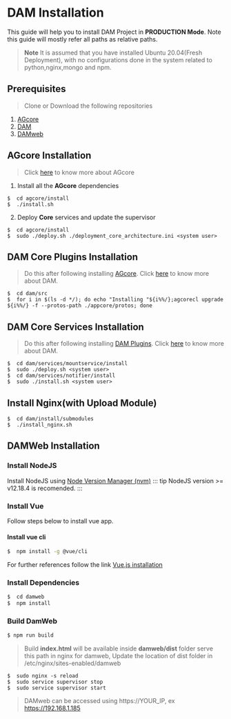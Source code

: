 # DAM Installation

This guide will help you to install DAM Project in **PRODUCTION Mode**. Note this guide will mostly refer all paths as relative paths. 
>**Note** It is assumed that you have installed Ubuntu 20.04(Fresh Deployment), with no configurations done in the system related to python,nginx,mongo and npm.

## Prerequisites 

> Clone or Download the following repositories
   1. [AGcore](https://github.com/workflowrepo/agcore)
   2. [DAM](https://github.com/workflowrepo/dam)
   3. [DAMweb](https://github.com/workflowrepo/damweb)


## AGcore Installation
> Click [here](https://github.com/workflowrepo/agcore) to know more about AGcore

1. Install all the **AGcore** dependencies
```
$  cd agcore/install
$  ./install.sh
```
2. Deploy **Core** services and update the supervisor
```
$  cd agcore/install
$  sudo ./deploy.sh ./deployment_core_architecture.ini <system user>
```

## DAM Core Plugins Installation
> Do this after following installing [AGcore](#AGcore-Installation). Click [here](https://github.com/workflowrepo/dam) to know more about DAM.
```
$  cd dam/src
$  for i in $(ls -d */); do echo "Installing "${i%%/};agcorecl upgrade ${i%%/} -f --protos-path ./appcore/protos; done
```

## DAM Core Services Installation
> Do this after following installing [DAM Plugins](#DAM-Core-Plugins-Installation). Click [here](https://github.com/workflowrepo/dam) to know more about DAM.
```
$  cd dam/services/mountservice/install
$  sudo ./deploy.sh <system user>
$  cd dam/services/notifier/install
$  sudo ./install.sh <system user>
```

## Install Nginx(with Upload Module)
```
$  cd dam/install/submodules
$  ./install_nginx.sh
```

## DAMWeb Installation
### Install NodeJS

Install NodeJS using [Node Version Manager (nvm)](https://www.digitalocean.com/community/tutorials/how-to-install-node-js-on-ubuntu-20-04#option-3-%E2%80%94-installing-node-using-the-node-version-manager)
::: tip
NodeJS version >= v12.18.4 is recomended.
:::

### Install Vue

Follow steps below to install vue app.
#### Install vue cli

 ```bash
$  npm install -g @vue/cli
```
For further references follow the link [Vue.js installation](https://vuejs.org/v2/guide/installation.html)

### Install Dependencies

```bash
$  cd damweb
$  npm install
```

### Build DamWeb
```bash
$ npm run build
```

>Build **index.html** will be available inside **damweb/dist** folder serve this path in nginx for damweb, Update the location of dist folder in /etc/nginx/sites-enabled/damweb

```
$  sudo nginx -s reload 
$  sudo service supervisor stop
$  sudo service supervisor start
```
> DAMweb can be accessed using https://YOUR_IP, ex https://192.168.1.185